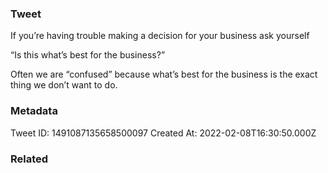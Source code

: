 ### Tweet
If you’re having trouble making a decision for your business ask yourself

“Is this what’s best for the business?”

Often we are “confused” because what’s best for the business is the exact thing we don’t want to do.

### Metadata
Tweet ID: 1491087135658500097
Created At: 2022-02-08T16:30:50.000Z

### Related


